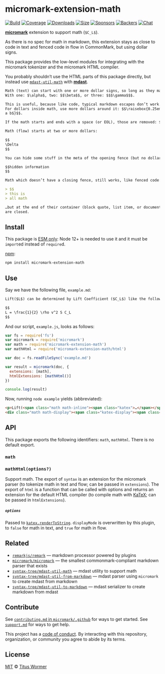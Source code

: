 # micromark-extension-math

[![Build][build-badge]][build]
[![Coverage][coverage-badge]][coverage]
[![Downloads][downloads-badge]][downloads]
[![Size][size-badge]][size]
[![Sponsors][sponsors-badge]][collective]
[![Backers][backers-badge]][collective]
[![Chat][chat-badge]][chat]

**[micromark][]** extension to support math (`$C_L$`).

As there is no spec for math in markdown, this extension stays as close to
code in text and fenced code in flow in CommonMark, but using dollar signs.

This package provides the low-level modules for integrating with the micromark
tokenizer and the micromark HTML compiler.

You probably shouldn’t use the HTML parts of this package directly, but instead
use [`mdast-util-math`][mdast-util-math] with **[mdast][]**.

```markdown
Math (text) can start with one or more dollar signs, so long as they match:
With one: $\alpha$, two: $$\beta$$, or three: $$$\gamma$$$.

This is useful, because like code, typical markdown escapes don’t work.
For dollars inside math, use more dollars around it: $$\raisebox{0.25em}{$\frac
a b$}$$.

If the math starts and ends with a space (or EOL), those are removed: $$ \$ $$.

Math (flow) starts at two or more dollars:

$$
\Delta
$$

You can hide some stuff in the meta of the opening fence (but no dollars):

$$hidden information
$$

Math which doesn’t have a closing fence, still works, like fenced code:

> $$
> this is
> all math

…but at the end of their container (block quote, list item, or document), they
are closed.
```

## Install

This package is [ESM only](https://gist.github.com/sindresorhus/a39789f98801d908bbc7ff3ecc99d99c):
Node 12+ is needed to use it and it must be `import`ed instead of `require`d.

[npm][]:

```sh
npm install micromark-extension-math
```

## Use

Say we have the following file, `example.md`:

```markdown
Lift($L$) can be determined by Lift Coefficient ($C_L$) like the following equation.

$$
L = \frac{1}{2} \rho v^2 S C_L
$$
```

And our script, `example.js`, looks as follows:

```js
var fs = require('fs')
var micromark = require('micromark')
var math = require('micromark-extension-math')
var mathHtml = require('micromark-extension-math/html')

var doc = fs.readFileSync('example.md')

var result = micromark(doc, {
  extensions: [math],
  htmlExtensions: [mathHtml()]
})

console.log(result)
```

Now, running `node example` yields (abbreviated):

```html
<p>Lift(<span class="math math-inline"><span class="katex">…</span></span>) can be determined by Lift Coefficient (<span class="math math-inline"><span class="katex">…</span></span>) like the following equation.</p>
<div class="math math-display"><span class="katex-display"><span class="katex">…</span></span></div>
```

## API

This package exports the following identifiers: `math`, `mathHtml`.
There is no default export.

### `math`

### `mathHtml(options?)`

Support math.
The export of `syntax` is an extension for the micromark parser (to tokenize
math in text and flow; can be passed in `extensions`).
The export of `html` is a function that can be called with options and returns
an extension for the default HTML compiler (to compile math with [KaTeX][]; can
be passed in `htmlExtensions`).

##### `options`

Passed to [`katex.renderToString`][katex-options].
`displayMode` is overwritten by this plugin, to `false` for math in text, and
`true` for math in flow.

## Related

*   [`remarkjs/remark`][remark]
    — markdown processor powered by plugins
*   [`micromark/micromark`][micromark]
    — the smallest commonmark-compliant markdown parser that exists
*   [`syntax-tree/mdast-util-math`][mdast-util-math]
    — mdast utility to support math
*   [`syntax-tree/mdast-util-from-markdown`][from-markdown]
    — mdast parser using `micromark` to create mdast from markdown
*   [`syntax-tree/mdast-util-to-markdown`][to-markdown]
    — mdast serializer to create markdown from mdast

## Contribute

See [`contributing.md` in `micromark/.github`][contributing] for ways to get
started.
See [`support.md`][support] for ways to get help.

This project has a [code of conduct][coc].
By interacting with this repository, organization, or community you agree to
abide by its terms.

## License

[MIT][license] © [Titus Wormer][author]

<!-- Definitions -->

[build-badge]: https://github.com/micromark/micromark-extension-math/workflows/main/badge.svg

[build]: https://github.com/micromark/micromark-extension-math/actions

[coverage-badge]: https://img.shields.io/codecov/c/github/micromark/micromark-extension-math.svg

[coverage]: https://codecov.io/github/micromark/micromark-extension-math

[downloads-badge]: https://img.shields.io/npm/dm/micromark-extension-math.svg

[downloads]: https://www.npmjs.com/package/micromark-extension-math

[size-badge]: https://img.shields.io/bundlephobia/minzip/micromark-extension-math.svg

[size]: https://bundlephobia.com/result?p=micromark-extension-math

[sponsors-badge]: https://opencollective.com/unified/sponsors/badge.svg

[backers-badge]: https://opencollective.com/unified/backers/badge.svg

[collective]: https://opencollective.com/unified

[chat-badge]: https://img.shields.io/badge/chat-discussions-success.svg

[chat]: https://github.com/micromark/micromark/discussions

[npm]: https://docs.npmjs.com/cli/install

[license]: license

[author]: https://wooorm.com

[contributing]: https://github.com/micromark/.github/blob/HEAD/contributing.md

[support]: https://github.com/micromark/.github/blob/HEAD/support.md

[coc]: https://github.com/micromark/.github/blob/HEAD/code-of-conduct.md

[micromark]: https://github.com/micromark/micromark

[from-markdown]: https://github.com/syntax-tree/mdast-util-from-markdown

[to-markdown]: https://github.com/syntax-tree/mdast-util-to-markdown

[remark]: https://github.com/remarkjs/remark

[mdast]: https://github.com/syntax-tree/mdast

[mdast-util-math]: https://github.com/syntax-tree/mdast-util-math

[katex]: https://katex.org

[katex-options]: https://katex.org/docs/options.html

